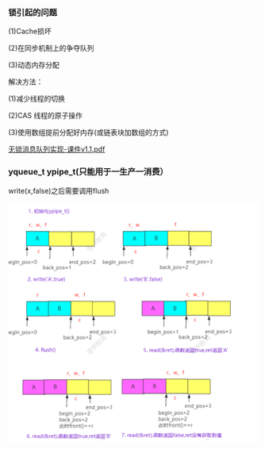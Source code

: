 ### 锁引起的问题

(1)Cache损坏

(2)在同步机制上的争夺队列

(3)动态内存分配

解决方法：

(1)减少线程的切换

(2)CAS 线程的原子操作

(3)使用数组提前分配好内存(或链表块加数组的方式)

[无锁消息队列实现-课件v1.1.pdf](file:///D:/零声Linux/c++/多线程/无锁消息队列实现-课件v1.1.pdf)

### yqueue_t ypipe_t(只能用于一生产一消费）

write(x,false)之后需要调用flush

![image-20230527212548339](images/image-20230527212548339.png)